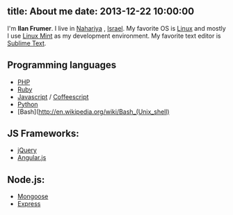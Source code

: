 title: About me
date: 2013-12-22 10:00:00
---

I'm **Ilan Frumer**.
I live in [Nahariya](http://en.wikipedia.org/wiki/Nahariya) , [Israel](http://en.wikipedia.org/wiki/Israel).
My favorite OS is [Linux](http://en.wikipedia.org/wiki/Linux) and mostly I use [Linux Mint](http://en.wikipedia.org/wiki/Linux) as my development environment.
My favorite text editor is [Sublime Text](http://www.sublimetext.com/).

## Programming languages
- [PHP](http://php.net/)
- [Ruby](https://www.ruby-lang.org/)
- [Javascript](https://www.ruby-lang.org/en/) / [Coffeescript](http://coffeescript.org/)
- [Python](http://coffeescript.org/)
- [Bash](http://en.wikipedia.org/wiki/Bash_(Unix_shell)

## JS Frameworks:
- [jQuery](http://jquery.com/)
- [Angular.js](http://angularjs.org/)

## Node.js:
- [Mongoose](http://mongoosejs.com/)
- [Express](http://expressjs.com/)